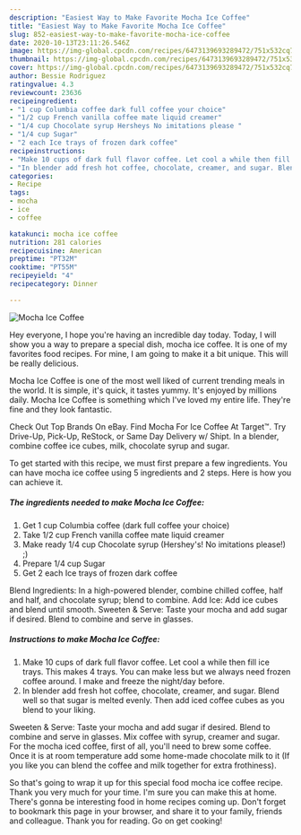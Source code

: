 ```yaml
---
description: "Easiest Way to Make Favorite Mocha Ice Coffee"
title: "Easiest Way to Make Favorite Mocha Ice Coffee"
slug: 852-easiest-way-to-make-favorite-mocha-ice-coffee
date: 2020-10-13T23:11:26.546Z
image: https://img-global.cpcdn.com/recipes/6473139693289472/751x532cq70/mocha-ice-coffee-recipe-main-photo.jpg
thumbnail: https://img-global.cpcdn.com/recipes/6473139693289472/751x532cq70/mocha-ice-coffee-recipe-main-photo.jpg
cover: https://img-global.cpcdn.com/recipes/6473139693289472/751x532cq70/mocha-ice-coffee-recipe-main-photo.jpg
author: Bessie Rodriguez
ratingvalue: 4.3
reviewcount: 23636
recipeingredient:
- "1 cup Columbia coffee dark full coffee your choice"
- "1/2 cup French vanilla coffee mate liquid creamer"
- "1/4 cup Chocolate syrup Hersheys No imitations please "
- "1/4 cup Sugar"
- "2 each Ice trays of frozen dark coffee"
recipeinstructions:
- "Make 10 cups of dark full flavor coffee. Let cool a while then fill ice trays. This makes 4 trays. You can make less but we always need frozen coffee around. I make and freeze the night/day before."
- "In blender add fresh hot coffee, chocolate, creamer, and sugar. Blend well so that sugar is melted evenly. Then add iced coffee cubes as you blend to your liking."
categories:
- Recipe
tags:
- mocha
- ice
- coffee

katakunci: mocha ice coffee 
nutrition: 281 calories
recipecuisine: American
preptime: "PT32M"
cooktime: "PT55M"
recipeyield: "4"
recipecategory: Dinner

---
```



![Mocha Ice Coffee](https://img-global.cpcdn.com/recipes/6473139693289472/751x532cq70/mocha-ice-coffee-recipe-main-photo.jpg)

Hey everyone, I hope you're having an incredible day today. Today, I will show you a way to prepare a special dish, mocha ice coffee. It is one of my favorites food recipes. For mine, I am going to make it a bit unique. This will be really delicious.

Mocha Ice Coffee is one of the most well liked of current trending meals in the world. It is simple, it's quick, it tastes yummy. It's enjoyed by millions daily. Mocha Ice Coffee is something which I've loved my entire life. They're fine and they look fantastic.

Check Out Top Brands On eBay. Find Mocha For Ice Coffee At Target™. Try Drive-Up, Pick-Up, ReStock, or Same Day Delivery w/ Shipt. In a blender, combine coffee ice cubes, milk, chocolate syrup and sugar.


To get started with this recipe, we must first prepare a few ingredients. You can have mocha ice coffee using 5 ingredients and 2 steps. Here is how you can achieve it.

<!--inarticleads1-->

##### The ingredients needed to make Mocha Ice Coffee:

1. Get 1 cup Columbia coffee (dark full coffee your choice)
1. Take 1/2 cup French vanilla coffee mate liquid creamer
1. Make ready 1/4 cup Chocolate syrup (Hershey&#39;s! No imitations please!) ;)
1. Prepare 1/4 cup Sugar
1. Get 2 each Ice trays of frozen dark coffee


Blend Ingredients: In a high-powered blender, combine chilled coffee, half and half, and chocolate syrup; blend to combine. Add Ice: Add ice cubes and blend until smooth. Sweeten &amp; Serve: Taste your mocha and add sugar if desired. Blend to combine and serve in glasses. 

<!--inarticleads2-->

##### Instructions to make Mocha Ice Coffee:

1. Make 10 cups of dark full flavor coffee. Let cool a while then fill ice trays. This makes 4 trays. You can make less but we always need frozen coffee around. I make and freeze the night/day before.
1. In blender add fresh hot coffee, chocolate, creamer, and sugar. Blend well so that sugar is melted evenly. Then add iced coffee cubes as you blend to your liking.


Sweeten &amp; Serve: Taste your mocha and add sugar if desired. Blend to combine and serve in glasses. Mix coffee with syrup, creamer and sugar. For the mocha iced coffee, first of all, you&#39;ll need to brew some coffee. Once it is at room temperature add some home-made chocolate milk to it (If you like you can blend the coffee and milk together for extra frothiness). 

So that's going to wrap it up for this special food mocha ice coffee recipe. Thank you very much for your time. I'm sure you can make this at home. There's gonna be interesting food in home recipes coming up. Don't forget to bookmark this page in your browser, and share it to your family, friends and colleague. Thank you for reading. Go on get cooking!
